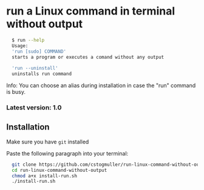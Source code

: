 
# run a Linux command in terminal without output

```bash
  $ run --help
  Usage:
  'run [sudo] COMMAND'
  starts a program or executes a comand without any output
  
  'run --uninstall'
  uninstalls run command
```
Info: You can choose an alias during installation in case the "run" command is busy.
### Latest version: 1.0

## Installation

Make sure you have `git` installed

Paste the following paragraph into your terminal:

```bash
  git clone https://github.com/cstogmuller/run-linux-command-without-output.git
  cd run-linux-command-without-output
  chmod a+x install-run.sh
  ./install-run.sh
```
    
